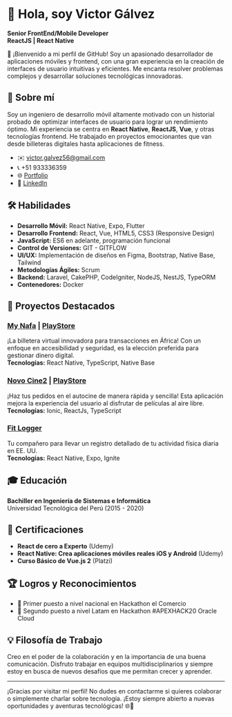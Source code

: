 # 👋 Hola, soy Victor Gálvez

**Senior FrontEnd/Mobile Developer**  
**ReactJS | React Native**

🌟 ¡Bienvenido a mi perfil de GitHub! Soy un apasionado desarrollador de aplicaciones móviles y frontend, con una gran experiencia en la creación de interfaces de usuario intuitivas y eficientes. Me encanta resolver problemas complejos y desarrollar soluciones tecnológicas innovadoras.

## 🚀 Sobre mí

Soy un ingeniero de desarrollo móvil altamente motivado con un historial probado de optimizar interfaces de usuario para lograr un rendimiento óptimo. Mi experiencia se centra en **React Native**, **ReactJS**, **Vue**, y otras tecnologías frontend. He trabajado en proyectos emocionantes que van desde billeteras digitales hasta aplicaciones de fitness.

- ✉️ victor.galvez56@gmail.com
- 📞 +51 933336359
- 🌐 [Portfolio](https://portfolio-victor-galvez.netlify.app/)
- 🔗 [LinkedIn](https://www.linkedin.com/in/v%C3%ADctor-galvez-260910177/)

## 🛠️ Habilidades

- **Desarrollo Móvil:** React Native, Expo, Flutter
- **Desarrollo Frontend:** React, Vue, HTML5, CSS3 (Responsive Design)
- **JavaScript:** ES6 en adelante, programación funcional
- **Control de Versiones:** GIT - GITFLOW
- **UI/UX:** Implementación de diseños en Figma, Bootstrap, Native Base, Tailwind
- **Metodologías Ágiles:** Scrum
- **Backend:** Laravel, CakePHP, CodeIgniter, NodeJS, NestJS, TypeORM
- **Contenedores:** Docker

## 🌟 Proyectos Destacados

### [My Nafa](https://apps.apple.com/pe/app/mynafa/id6448121561) | [PlayStore](https://play.google.com/store/apps/details?id=com.mynafa)
¡La billetera virtual innovadora para transacciones en África! Con un enfoque en accesibilidad y seguridad, es la elección preferida para gestionar dinero digital.  
**Tecnologías:** React Native, TypeScript, Native Base

### [Novo Cine2](https://apps.apple.com/pe/app/eventrid-organizer/id1524303936) | [PlayStore](https://play.google.com/store/apps/details?id=com.eventrid.organizer)
¡Haz tus pedidos en el autocine de manera rápida y sencilla! Esta aplicación mejora la experiencia del usuario al disfrutar de películas al aire libre.  
**Tecnologías:** Ionic, ReactJs, TypeScript

### [Fit Logger](https://apps.apple.com/pe/app/fit-logger-log-daily-fitness/id1580047856)
Tu compañero para llevar un registro detallado de tu actividad física diaria en EE. UU.  
**Tecnologías:** React Native, Expo, Ignite

## 🎓 Educación

**Bachiller en Ingeniería de Sistemas e Informática**  
Universidad Tecnológica del Perú (2015 - 2020)

## 📜 Certificaciones

- **React de cero a Experto** (Udemy)
- **React Native: Crea aplicaciones móviles reales iOS y Android** (Udemy)
- **Curso Básico de Vue.js 2** (Platzi)

## 🏆 Logros y Reconocimientos

- 🥇 Primer puesto a nivel nacional en Hackathon el Comercio
- 🥈 Segundo puesto a nivel Latam en Hackathon #APEXHACK20 Oracle Cloud

## 💡 Filosofía de Trabajo

Creo en el poder de la colaboración y en la importancia de una buena comunicación. Disfruto trabajar en equipos multidisciplinarios y siempre estoy en busca de nuevos desafíos que me permitan crecer y aprender.

---

¡Gracias por visitar mi perfil! No dudes en contactarme si quieres colaborar o simplemente charlar sobre tecnología. ¡Estoy siempre abierto a nuevas oportunidades y aventuras tecnológicas! 🌐🚀
